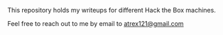 This repository holds my writeups for different Hack the Box machines.

Feel free to reach out to me by email to atrex121@gmail.com